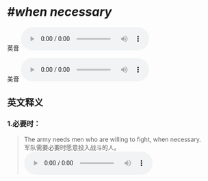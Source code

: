 # ***\#when necessary*** 
英音
<audio src="./media/when necessary1_AAC.aac" controls="controls"></audio>

美音
<audio src="./media/when necessary2_AAC.aac" controls="controls"></audio>



  

英文释义
---
### 1.**必要时：**  

 > The army needs men who are willing to fight, when necessary.  
 > 军队需要必要时愿意投入战斗的人。    
<audio src="./media/The army needs men_AAC.aac" controls="controls"></audio>


